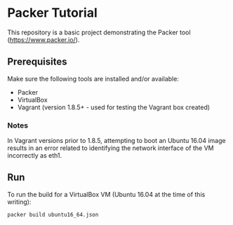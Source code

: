 # Packer Tutorial

This repository is a basic project demonstrating the Packer tool (https://www.packer.io/).

## Prerequisites

Make sure the following tools are installed and/or available:

* Packer
* VirtualBox
* Vagrant (version 1.8.5+ - used for testing the Vagrant box created)

### Notes

In Vagrant versions prior to 1.8.5, attempting to boot an Ubuntu 16.04 image results in
an error related to identifying the network interface of the VM incorrectly as eth1.

## Run

To run the build for a VirtualBox VM (Ubuntu 16.04 at the time of this writing):

```bash
packer build ubuntu16_64.json
```
